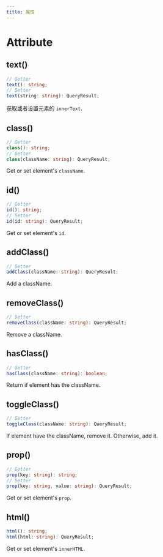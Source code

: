 ```yaml
---
title: 属性
---
```


# Attribute

## text()

```ts
// Getter
text(): string;
// Setter
text(string: string): QueryResult;
```

获取或者设置元素的 `innerText`.

## class()

```ts
// Getter
class(): string;
// Setter
class(className: string): QueryResult;
```

Get or set element's `className`.

## id()

```ts
// Getter
id(): string;
// Setter
id(id: string): QueryResult;
```

Get or set element's `id`.

## addClass()

```ts
// Setter
addClass(className: string): QueryResult;
```

Add a className.

## removeClass()

```ts
// Setter
removeClass(className: string): QueryResult;
```

Remove a className.

## hasClass()

```ts
// Getter
hasClass(className: string): boolean;
```

Return if element has the className.

## toggleClass()

```ts
// Setter
toggleClass(className: string): QueryResult;
```

If element have the className, remove it. Otherwise, add it.

## prop()

```ts
// Getter
prop(key: string): string;
// Setter
prop(key: string, value: string): QueryResult;
```

Get or set element's `prop`.

## html()

```ts
html(): string;
html(html: string): QueryResult;
```

Get or set element's `innerHTML`.
